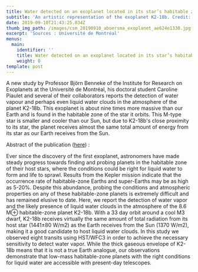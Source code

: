```yaml
---
title: Water detected on an exoplanet located in its star’s habitable zone
subtitle: 'An artistic representation of the exoplanet K2-18b. Credit: Alex Boersma'
date: 2019-09-10T21:43:25.034Z
thumb_img_path: /images/csm_20190910_aboersma_exoplanet_ae624e1330.jpg
excerpt: 'Sources : Université de Montréal'
menus:
  main:
    identifier: ''
    title: Water detected on an exoplanet located in its star’s habitable zone
    weight: 0
template: post
---
```

A new study by Professor Björn Benneke of the Institute for Research on Exoplanets at the Université de Montréal, his doctoral student Caroline Piaulet and several of their collaborators reports the detection of water vapour and perhaps even liquid water clouds in the atmosphere of the planet K2-18b. This exoplanet is about nine times more massive than our Earth and is found in the habitable zone of the star it orbits. This M-type star is smaller and cooler than our Sun, but due to K2-18b's close proximity to its star, the planet receives almost the same total amount of energy from its star as our Earth receives from the Sun.

Abstract of the publication ([here](https://arxiv.org/abs/1909.04642)) : 

Ever since the discovery of the first exoplanet, astronomers have made steady progress towards finding and probing planets in the habitable zone of their host stars, where the conditions could be right for liquid water to form and life to sprawl. Results from the Kepler mission indicate that the occurrence rate of habitable-zone Earths and super-Earths may be as high as 5-20%. Despite this abundance, probing the conditions and atmospheric properties on any of these habitable-zone planets is extremely difficult and has remained elusive to date. Here, we report the detection of water vapor and the likely presence of liquid water clouds in the atmosphere of the 8.6 M⊕ habitable-zone planet K2-18b. With a 33 day orbit around a cool M3 dwarf, K2-18b receives virtually the same amount of total radiation from its host star (1441±80 W/m2) as the Earth receives from the Sun (1370 W/m2), making it a good candidate to host liquid water clouds. In this study we observed eight transits using HST/WFC3 in order to achieve the necessary sensitivity to detect water vapor. While the thick gaseous envelope of K2-18b means that it is not a true Earth analogue, our observations demonstrate that low-mass habitable-zone planets with the right conditions for liquid water are accessible with present-day telescopes.
